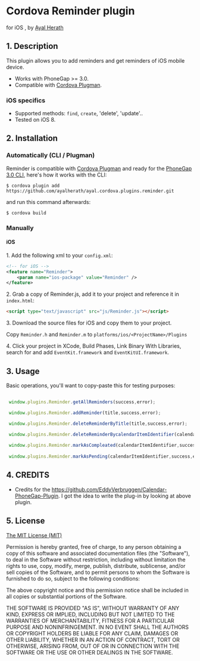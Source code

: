 # Cordova Reminder plugin 

for iOS , by [Ayal Herath](ayalherath@gmail.com)


## 1. Description

This plugin allows you to add reminders and get reminders of iOS mobile device.

* Works with PhoneGap >= 3.0.
* Compatible with [Cordova Plugman](https://github.com/apache/cordova-plugman).


### iOS specifics
* Supported methods: `find`, `create`, 'delete', 'update'..
* Tested on iOS 8.

## 2. Installation

### Automatically (CLI / Plugman)
Reminder is compatible with [Cordova Plugman](https://github.com/apache/cordova-plugman) and ready for the [PhoneGap 3.0 CLI](http://docs.phonegap.com/en/3.0.0/guide_cli_index.md.html#The%20Command-line%20Interface_add_features), here's how it works with the CLI:

```
$ cordova plugin add https://github.com/ayalherath/ayal.cordova.plugins.reminder.git
```
and run this command afterwards:
```
$ cordova build
```

### Manually

#### iOS

1\. Add the following xml to your `config.xml`:
```xml
<!-- for iOS -->
<feature name="Reminder">
	<param name="ios-package" value="Reminder" />
</feature>
```

2\. Grab a copy of Reminder.js, add it to your project and reference it in `index.html`:
```html
<script type="text/javascript" src="js/Reminder.js"></script>
```

3\. Download the source files for iOS and copy them to your project.

Copy `Reminder.h` and `Reminder.m` to `platforms/ios/<ProjectName>/Plugins`

4\. Click your project in XCode, Build Phases, Link Binary With Libraries, search for and add `EventKit.framework` and `EventKitUI.framework`.


## 3. Usage

Basic operations, you'll want to copy-paste this for testing purposes:

```javascript
  
 window.plugins.Reminder.getAllReminders(success,error);

 window.plugins.Reminder.addReminder(title,success,error);

 window.plugins.Reminder.deleteReminderByTitle(title,success,error);

 window.plugins.Reminder.deleteReminderBycalendarItemIdentifier(calendarItemIdentifier,success,error);
 
 window.plugins.Reminder.markAsCompleated(calendarItemIdentifier,success,error);
 
 window.plugins.Reminder.markAsPending(calendarItemIdentifier,success,error);

```

## 4. CREDITS ##


* Credits for the https://github.com/EddyVerbruggen/Calendar-PhoneGap-Plugin.
  I got the idea to write the plug-in by looking at above plugin.


## 5. License

[The MIT License (MIT)](http://www.opensource.org/licenses/mit-license.html)

Permission is hereby granted, free of charge, to any person obtaining a copy
of this software and associated documentation files (the "Software"), to deal
in the Software without restriction, including without limitation the rights
to use, copy, modify, merge, publish, distribute, sublicense, and/or sell
copies of the Software, and to permit persons to whom the Software is
furnished to do so, subject to the following conditions:

The above copyright notice and this permission notice shall be included in
all copies or substantial portions of the Software.

THE SOFTWARE IS PROVIDED "AS IS", WITHOUT WARRANTY OF ANY KIND, EXPRESS OR
IMPLIED, INCLUDING BUT NOT LIMITED TO THE WARRANTIES OF MERCHANTABILITY,
FITNESS FOR A PARTICULAR PURPOSE AND NONINFRINGEMENT. IN NO EVENT SHALL THE
AUTHORS OR COPYRIGHT HOLDERS BE LIABLE FOR ANY CLAIM, DAMAGES OR OTHER
LIABILITY, WHETHER IN AN ACTION OF CONTRACT, TORT OR OTHERWISE, ARISING FROM,
OUT OF OR IN CONNECTION WITH THE SOFTWARE OR THE USE OR OTHER DEALINGS IN
THE SOFTWARE.
